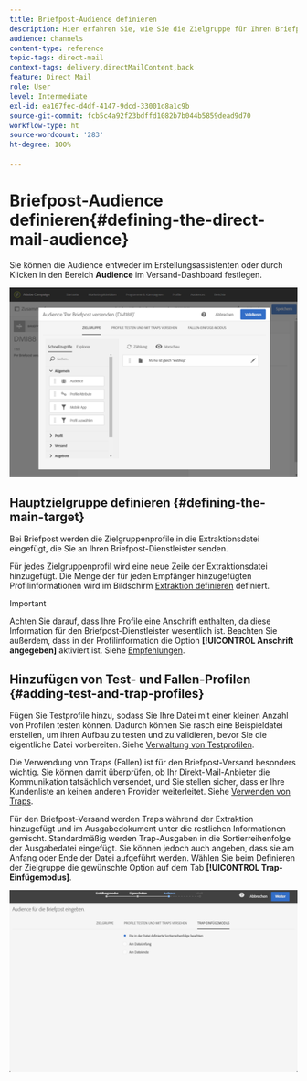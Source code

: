 ```yaml
---
title: Briefpost-Audience definieren
description: Hier erfahren Sie, wie Sie die Zielgruppe für Ihren Briefpostversand definieren.
audience: channels
content-type: reference
topic-tags: direct-mail
context-tags: delivery,directMailContent,back
feature: Direct Mail
role: User
level: Intermediate
exl-id: ea167fec-d4df-4147-9dcd-33001d8a1c9b
source-git-commit: fcb5c4a92f23bdffd1082b7b044b5859dead9d70
workflow-type: ht
source-wordcount: '283'
ht-degree: 100%

---
```


# Briefpost-Audience definieren{#defining-the-direct-mail-audience}

Sie können die Audience entweder im Erstellungsassistenten oder durch Klicken in den Bereich **Audience** im Versand-Dashboard festlegen.

![](assets/direct_mail_15.png)

## Hauptzielgruppe definieren       {#defining-the-main-target}

Bei Briefpost werden die Zielgruppenprofile in die Extraktionsdatei eingefügt, die Sie an Ihren Briefpost-Dienstleister senden.

Für jedes Zielgruppenprofil wird eine neue Zeile der Extraktionsdatei hinzugefügt. Die Menge der für jeden Empfänger hinzugefügten Profilinformationen wird im Bildschirm [Extraktion definieren](../../channels/using/defining-the-direct-mail-content.md#defining-the-extraction) definiert.

>[!IMPORTANT]
>
>Achten Sie darauf, dass Ihre Profile eine Anschrift enthalten, da diese Information für den Briefpost-Dienstleister wesentlich ist. Beachten Sie außerdem, dass in der Profilinformation die Option **[!UICONTROL Anschrift angegeben]** aktiviert ist. Siehe [Empfehlungen](../../channels/using/about-direct-mail.md#recommendations).

## Hinzufügen von Test- und Fallen-Profilen       {#adding-test-and-trap-profiles}

Fügen Sie Testprofile hinzu, sodass Sie Ihre Datei mit einer kleinen Anzahl von Profilen testen können. Dadurch können Sie rasch eine Beispieldatei erstellen, um ihren Aufbau zu testen und zu validieren, bevor Sie die eigentliche Datei vorbereiten. Siehe [Verwaltung von Testprofilen](../../audiences/using/managing-test-profiles.md).

Die Verwendung von Traps (Fallen) ist für den Briefpost-Versand besonders wichtig. Sie können damit überprüfen, ob Ihr Direkt-Mail-Anbieter die Kommunikation tatsächlich versendet, und Sie stellen sicher, dass er Ihre Kundenliste an keinen anderen Provider weiterleitet. Siehe [Verwenden von Traps](../../sending/using/using-traps.md).

Für den Briefpost-Versand werden Traps während der Extraktion hinzugefügt und im Ausgabedokument unter die restlichen Informationen gemischt. Standardmäßig werden Trap-Ausgaben in die Sortierreihenfolge der Ausgabedatei eingefügt. Sie können jedoch auch angeben, dass sie am Anfang oder Ende der Datei aufgeführt werden. Wählen Sie beim Definieren der Zielgruppe die gewünschte Option auf dem Tab **[!UICONTROL Trap-Einfügemodus]**.

![](assets/direct_mail_trap_insertion_mode.png)
